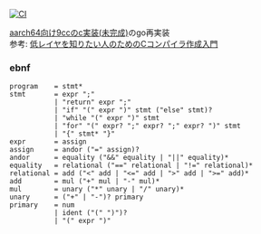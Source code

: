 [![CI](https://github.com/x0y14/gocc/actions/workflows/ci.yml/badge.svg)](https://github.com/x0y14/gocc/actions/workflows/ci.yml)

[aarch64向け9ccのc実装(未完成)](https://github.com/x0y14/9cc)のgo再実装  
参考: [低レイヤを知りたい人のためのCコンパイラ作成入門](https://www.sigbus.info/compilerbook)

### ebnf
```
program    = stmt*
stmt       = expr ";"
           | "return" expr ";"
           | "if" "(" expr ")" stmt ("else" stmt)?
           | "while "(" expr ")" stmt
           | "for" "(" expr? ";" expr? ";" expr? ")" stmt
           | "{" stmt* "}"
expr       = assign
assign     = andor ("=" assign)?
andor      = equality ("&&" equality | "||" equality)*
equality   = relational ("==" relational | "!=" relational)*
relational = add ("<" add | "<=" add | ">" add | ">=" add)*
add        = mul ("+" mul | "-" mul)*
mul        = unary ("*" unary | "/" unary)*
unary      = ("+" | "-")? primary
primary    = num
           | ident ("(" ")")?
           | "(" expr ")"
```